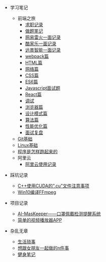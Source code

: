 - 学习笔记

  - 前端之旅
    - [求职记录](MyNote/findJob/找工作记录.md)
    - [做题笔记](文远的面试准备/做题笔记.md)
    - [网易雷火一面记录](文远的面试准备/网易雷火一面20210325.md)
    - [酷家乐一面记录](文远的面试准备/酷家乐一面20210329.md)
    - [远景智能一面记录](文远的面试准备/远景智能一面20210331.md)
    - [webpack篇](文远的面试准备/文远的面试准备webpack篇.md)
    - [HTML篇](文远的面试准备/文远的面试准备HTML篇.md)
    - [网络篇](文远的面试准备/文远的面试准备网络篇.md)
    - [CSS篇](文远的面试准备/文远的面试准备CSS篇.md)
    - [ES6篇](文远的面试准备/文远的面试准备ES6篇.md)
    - [Javascript面试题](文远的面试准备/文远的面试准备Javascript面试题.md)
    - [React篇](文远的面试准备/文远的面试准备React篇.md)
    - [调试](文远的面试准备/文远的面试准备调试.md)
    - [浏览器篇](文远的面试准备/文远的面试准备浏览器篇.md)
    - [设计模式篇](文远的面试准备/文远的面试准备设计模式篇.md)
    - [算法篇](文远的面试准备/文远的面试准备算法篇.md)
    - [性能优化篇](文远的面试准备/文远的面试准备性能优化篇.md)
    - [面试复盘](文远的面试准备/面试复盘.md)
  - [Git基础](MyNote/Git使用.md)
  - [Linux基础](MyNote/Linux笔记.md)
  - [程序是怎样跑起来的](MyNote/ReadBooks/程序是怎样跑起来的.md)
  - 阿里云
    - [阿里云使用记录](MyNote/阿里云/使用记录.md)
- 踩坑记录

  - [C++使用CUDA的“.cu”文件注意事项](MyBug/C++使用CUDA的.cu文件注意事项.md)
  - [Win10编译FFmpeg](MyBug/Win10编译FFmpeg.md)
- 项目记录
  - [AI-MasKeeper——口罩佩戴检测提醒系统](MyProject/AI-MasKeeper.md)
  - [简单的视频播放器APP](MyProject/简单的视频播放器APP.md)
- 杂乱无章
  - [生活琐事](琐碎/日常学习琐事.md)
  - [想跟女朋友一起做的n件事](琐碎/想跟女朋友一起做的n件事.md)
  - [健身笔记](琐碎/关于健身.md)
